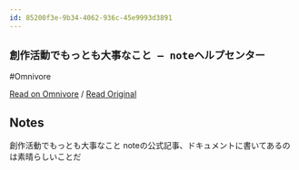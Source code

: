 ```yaml
---
id: 85200f3e-9b34-4062-936c-45e9993d3891
---
```


## `創作活動でもっとも大事なこと – noteヘルプセンター`
#Omnivore

[Read on Omnivore](https://omnivore.app/me/note-1908d84db42) / [Read Original](https://www.help-note.com/hc/ja/articles/360012426113-%E5%89%B5%E4%BD%9C%E6%B4%BB%E5%8B%95%E3%81%A7%E3%82%82%E3%81%A3%E3%81%A8%E3%82%82%E5%A4%A7%E4%BA%8B%E3%81%AA%E3%81%93%E3%81%A8)

## Notes

創作活動でもっとも大事なこと
noteの公式記事、ドキュメントに書いてあるのは素晴らしいことだ


